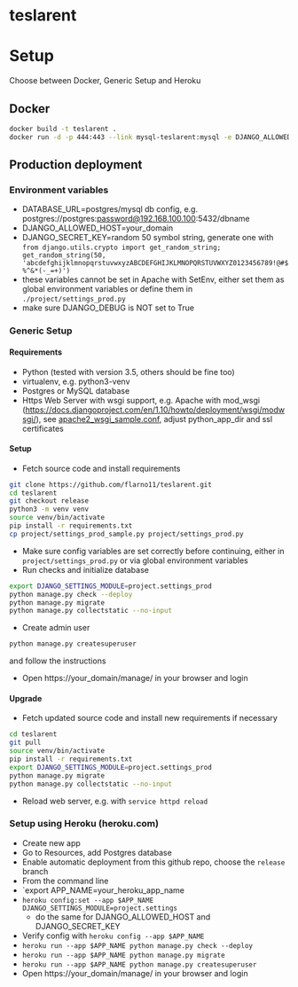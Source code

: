 # teslarent

# Setup

Choose between Docker, Generic Setup and Heroku

## Docker
```bash
docker build -t teslarent .
docker run -d -p 444:443 --link mysql-teslarent:mysql -e DJANGO_ALLOWED_HOST='*' -e DJANGO_SECRET_KEY=$DJANGO_SECRET_KEY --name teslarent teslarent
```

## Production deployment

### Environment variables
- DATABASE_URL=postgres/mysql db config, e.g. postgres://postgres:password@192.168.100.100:5432/dbname
- DJANGO_ALLOWED_HOST=your_domain
- DJANGO_SECRET_KEY=random 50 symbol string, generate one with `from django.utils.crypto import get_random_string; get_random_string(50, 'abcdefghijklmnopqrstuvwxyzABCDEFGHIJKLMNOPQRSTUVWXYZ0123456789!@#$%^&*(-_=+)')`
- these variables cannot be set in Apache with SetEnv, either set them
 as global environment variables or define them in `./project/settings_prod.py`
- make sure DJANGO_DEBUG is NOT set to True

### Generic Setup

#### Requirements
- Python (tested with version 3.5, others should be fine too)
 - virtualenv, e.g. python3-venv
- Postgres or MySQL database
- Https Web Server with wsgi support, e.g. Apache with mod_wsgi
  (https://docs.djangoproject.com/en/1.10/howto/deployment/wsgi/modwsgi/),
  see [apache2_wsgi_sample.conf](https://github.com/flarno11/teslarent/blob/master/apache2_wsgi_sample.conf), adjust python_app_dir and ssl certificates

#### Setup
- Fetch source code and install requirements
```bash
git clone https://github.com/flarno11/teslarent.git
cd teslarent
git checkout release
python3 -m venv venv
source venv/bin/activate
pip install -r requirements.txt
cp project/settings_prod_sample.py project/settings_prod.py
```

- Make sure config variables are set correctly before continuing,
 either in `project/settings_prod.py` or via global environment variables
- Run checks and initialize database
```bash
export DJANGO_SETTINGS_MODULE=project.settings_prod
python manage.py check --deploy
python manage.py migrate
python manage.py collectstatic --no-input
```

- Create admin user
```bash
python manage.py createsuperuser
```
and follow the instructions

- Open https://your_domain/manage/ in your browser and login


#### Upgrade
- Fetch updated source code and install new requirements if necessary
```bash
cd teslarent
git pull
source venv/bin/activate
pip install -r requirements.txt
export DJANGO_SETTINGS_MODULE=project.settings_prod
python manage.py migrate
python manage.py collectstatic --no-input
```
- Reload web server, e.g. with `service httpd reload`

### Setup using Heroku (heroku.com)
- Create new app
 - Go to Resources, add Postgres database
 - Enable automatic deployment from this github repo, choose the `release` branch
- From the command line
 - `export APP_NAME=your_heroku_app_name
 - `heroku config:set --app $APP_NAME DJANGO_SETTINGS_MODULE=project.settings`
   - do the same for DJANGO_ALLOWED_HOST and DJANGO_SECRET_KEY
 - Verify config with `heroku config --app $APP_NAME`
 - `heroku run --app $APP_NAME python manage.py check --deploy`
 - `heroku run --app $APP_NAME python manage.py migrate`
 - `heroku run --app $APP_NAME python manage.py createsuperuser`
- Open https://your_domain/manage/ in your browser and login
